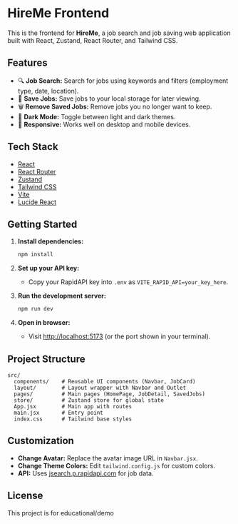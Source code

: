 # HireMe Frontend

This is the frontend for **HireMe**, a job search and job saving web application built with React, Zustand, React Router, and Tailwind CSS.

## Features

- 🔍 **Job Search:** Search for jobs using keywords and filters (employment type, date, location).
- 💾 **Save Jobs:** Save jobs to your local storage for later viewing.
- 🗑️ **Remove Saved Jobs:** Remove jobs you no longer want to keep.
- 🌙 **Dark Mode:** Toggle between light and dark themes.
- 📱 **Responsive:** Works well on desktop and mobile devices.

## Tech Stack

- [React](https://react.dev/)
- [React Router](https://reactrouter.com/)
- [Zustand](https://zustand-demo.pmnd.rs/)
- [Tailwind CSS](https://tailwindcss.com/)
- [Vite](https://vitejs.dev/)
- [Lucide React](https://lucide.dev/)

## Getting Started

1. **Install dependencies:**
   ```bash
   npm install
   ```

2. **Set up your API key:**
   - Copy your RapidAPI key into `.env` as `VITE_RAPID_API=your_key_here`.

3. **Run the development server:**
   ```bash
   npm run dev
   ```

4. **Open in browser:**
   - Visit [http://localhost:5173](http://localhost:5173) (or the port shown in your terminal).

## Project Structure

```
src/
  components/    # Reusable UI components (Navbar, JobCard)
  layout/        # Layout wrapper with Navbar and Outlet
  pages/         # Main pages (HomePage, JobDetail, SavedJobs)
  store/         # Zustand store for global state
  App.jsx        # Main app with routes
  main.jsx       # Entry point
  index.css      # Tailwind base styles
```

## Customization

- **Change Avatar:** Replace the avatar image URL in `Navbar.jsx`.
- **Change Theme Colors:** Edit `tailwind.config.js` for custom colors.
- **API:** Uses [jsearch.p.rapidapi.com](https://rapidapi.com/letscrape-6bRBa3QguO5/api/jsearch/) for job data.

## License

This project is for educational/demo